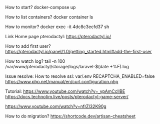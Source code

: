 How to start?
docker-compose up

How to list containers?
docker container ls

How to monitor?
docker exec -it 4dc8c3ecfd37 sh

Link Home page pterodactyl:
https://pterodactyl.io/

How to add first user?
https://pterodactyl.io/panel/1.0/getting_started.html#add-the-first-user

How to watch log?
tail -n 100 /var/www/pterodactyl/storage/logs/laravel-$(date +%F).log

Issue resolve:
How to resolve ssl:
var/.env
RECAPTCHA_ENABLED=false
https://www.php.net/manual/en/curl.configuration.php

Tutorial:
https://www.youtube.com/watch?v=_ypAmCcIlBE
https://docs.technotim.live/posts/pterodactyl-game-server/

https://www.youtube.com/watch?v=nfrZl32K90g

How to do migration?
https://shortcode.dev/artisan-cheatsheet